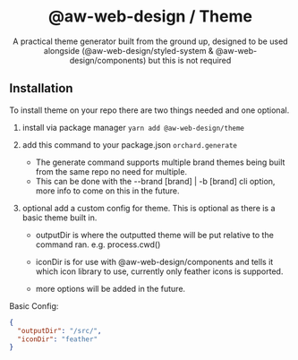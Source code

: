 <div align="center">
 <h1>@aw-web-design / Theme</h1>
 <p>A practical theme generator built from the ground up, designed to be used alongside (@aw-web-design/styled-system & @aw-web-design/components) but this is not required</p>
</div>

## Installation

To install theme on your repo there are two things needed and one optional.


1. install via package manager `yarn add @aw-web-design/theme`


2. add this command to your package.json `orchard.generate`

    - The generate command supports multiple brand themes being built from the same repo no need for multiple. 
    - This can be done with the --brand [brand] | -b [brand] cli option, more info to come on this in the future.


3. optional add a custom config for theme. This is optional as there is a basic theme built in.

   - outputDir is where the outputted theme will be put relative to the command ran. e.g. process.cwd()

   - iconDir is for use with @aw-web-design/components and tells it which icon library to use, currently only feather icons is supported.

   - more options will be added in the future. 

   
Basic Config:

```json
{
  "outputDir": "/src/",
  "iconDir": "feather"
}
```

